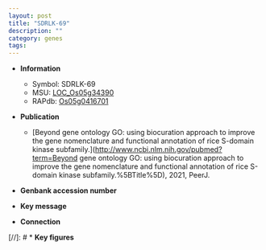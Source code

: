```yaml
---
layout: post
title: "SDRLK-69"
description: ""
category: genes
tags: 
---
```


* **Information**  
    + Symbol: SDRLK-69  
    + MSU: [LOC_Os05g34390](http://rice.uga.edu/cgi-bin/ORF_infopage.cgi?orf=LOC_Os05g34390)  
    + RAPdb: [Os05g0416701](https://rapdb.dna.affrc.go.jp/locus/?name=Os05g0416701)  

* **Publication**  
    + [Beyond gene ontology GO: using biocuration approach to improve the gene nomenclature and functional annotation of rice S-domain kinase subfamily.](http://www.ncbi.nlm.nih.gov/pubmed?term=Beyond gene ontology GO: using biocuration approach to improve the gene nomenclature and functional annotation of rice S-domain kinase subfamily.%5BTitle%5D), 2021, PeerJ.

* **Genbank accession number**  

* **Key message**  

* **Connection**  

[//]: # * **Key figures**  



